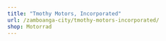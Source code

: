 ```yaml
---
title: "Tmothy Motors, Incorporated"
url: /zamboanga-city/tmothy-motors-incorporated/
shop: Motorrad
---
```

